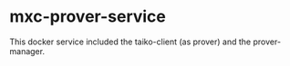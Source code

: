 # mxc-prover-service

This docker service included the taiko-client (as prover) and the prover-manager.
